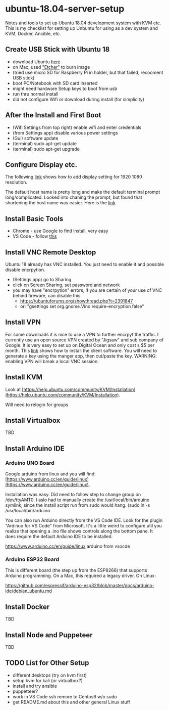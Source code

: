 # ubuntu-18.04-server-setup
Notes and tools to set up Ubuntu 18.04 development system with KVM etc.  This is my checklist for setting up Unbuntu for using as a dev system and KVM, Docker, Ancible, etc.

## Create USB Stick with Ubuntu 18

- download Ubuntu [here](http://releases.ubuntu.com/)
- on Mac, used ["Etcher"](https://www.balena.io/etcher/) to burn image
- (tried use micro SD for Raspberry Pi in holder, but that failed, recooment USB stick)
- boot PC/Notebook with SD card inserted
- might need hardware Setup keys to boot from usb
- run thru normal install
- did not configure Wifi or download during install (for simplicity)

## After the Install and First Boot

- (Wifi Settings from top right) enable wifi and enter credentials
- (from Settings app) disable various power settings
- (Gui) software update
- (terminal) sudo apt-get update
- (terminal) sudo apt-get upgrade

## Configure Display etc.

The following [link](https://www.bonusbits.com/wiki/HowTo:Add_Missing_or_Custom_Display_Resolution_on_Ubuntu) shows how to add display setting for 1920 1080 resolution.  

The default host name is pretty long and make the default terminal prompt long/complicated.  Looked into chaning the prompt, but found that shortening the host name was easier.  Here is the [link](https://linuxize.com/post/how-to-change-hostname-on-ubuntu-18-04/)


## Install Basic Tools

- Chrome - use Google to find install, very easy
- VS Code - follow [this](https://code.visualstudio.com/docs/setup/linux)


## Install VNC Remote Desktop

Ubuntu 18 already has VNC installed.  You just need to enable it and possible disable encrpytion.

- (Settings app) go to Sharing
- click on Screen Sharing, set password and network
- you may have "encrpytion" errors, if you are certain of your use of VNC behind fireware, can disable this
  - https://ubuntuforums.org/showthread.php?t=2391847
  - or: "gsettings set org.gnome.Vino require-encryption false"


## Install VPN

For some downloads it is nice to use a VPN to further encrpyt the traffic.  I currently use an open source VPN created by "Jigsaw" and sub company of Google.  It is very easy to set up on Digital Ocean and only cost s $5 per month.  This [link](https://getoutline.org/en/home) shows how to install the client software.  You will need to generate a key using the manger app, then cut/paste the key.  WARNING: enabling VPN will break a local VNC session.

## Install KVM

Look at [https://help.ubuntu.com/community/KVM/Installation](https://help.ubuntu.com/community/KVM/Installation). 

Will need to relogin for groups


## Install Virtualbox

TBD

## Install Arduino IDE

### Arduino UNO Board
Google arduino from linux and you will find: [https://www.arduino.cc/en/guide/linux](https://www.arduino.cc/en/guide/linux).

Installation was easy.  Did need to follow step to change group on /dev/ttyAMT0.  I aslo had to manually create the /usr/local/bin/arduino symlink, since the install script run from sudo would hang.  (sudo ln -s <path to arduino> /usr/local/bin/arduino
  
You can also run Arduino directly from the VS Code IDE.  Look for the plugin "Ardinuo for VS Code" from Microsoft.  It's a little weird to configure util you realize that opening a .ino file shows controls along the bottom pane.  It does require the default Arduino IDE to be installed.

https://www.arduino.cc/en/guide/linux
arduino from vsocde
</pre>

### Arduino ESP32 Board
This is different board (the step up from the ESP8266) that supports Arduino programming.  On a Mac, this required a legacy driver.  On Linux:

https://github.com/espressif/arduino-esp32/blob/master/docs/arduino-ide/debian_ubuntu.md


## Install Docker

TBD

## Install Node and Puppeteer

TBD


## TODO List for Other Setup

- different desktops (try on kvm first)
- setup kvm for kali (or virtualbox?)
- install and try ansible
- puppetteer?
- work in VS Code ssh remore to Centos6 w/o sudo
- get README.md about this and other general Linux stuff




